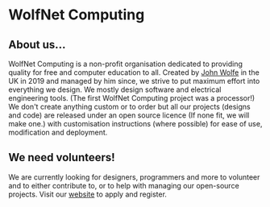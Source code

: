 # WolfNet Computing
## About us...  
WolfNet Computing is a non-profit organisation dedicated to providing quality for free and computer education to all. Created by [John Wolfe](https://github.com/DarkestSoul1992) in the UK in 2019 and managed by him since, we strive to put maximum effort into everything we design. We mostly design software and electrical engineering tools. (The first WolfNet Computing project was a processor!) We don't create anything custom or to order but all our projects (designs and code) are released under an open source licence (If none fit, we will make one.) with customisation instructions (where possible) for ease of use, modification and deployment.
## We need volunteers!  
We are currently looking for designers, programmers and more to volunteer and to either contribute to, or to help with managing our open-source projects. Visit our [website](https://wolfnet-computing.com) to apply and register.
